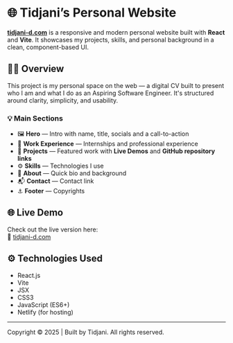 # 🌐 Tidjani’s Personal Website

[**tidjani-d.com**](https://tidjani-d.com) is a responsive and modern personal website built with **React** and **Vite**. It showcases my projects, skills, and personal background in a clean, component-based UI.


## 👨‍💻 Overview

This project is my personal space on the web — a digital CV built to present who I am and what I do as an Aspiring Software Engineer. It's structured around clarity, simplicity, and usability.

### 💡 Main Sections

- 🖼️ **Hero** — Intro with name, title, socials and a call-to-action 
- 💼 **Work Experience** — Internships and professional experience  
- 🧪 **Projects** — Featured work with **Live Demos** and **GitHub repository links**
- ⚙️ **Skills** — Technologies I use
- 👤 **About** — Quick bio and background
- 📬 **Contact** — Contact link
- ⚓ **Footer** — Copyrights

## 🌐 Live Demo

Check out the live version here:  
🔗 [tidjani-d.com](https://tidjani-d.com)


## ⚙️ Technologies Used

- React.js
- Vite 
- JSX
- CSS3
- JavaScript (ES6+)
- Netlify (for hosting)


---

Copyright © 2025 | Built by Tidjani. All rights reserved.
